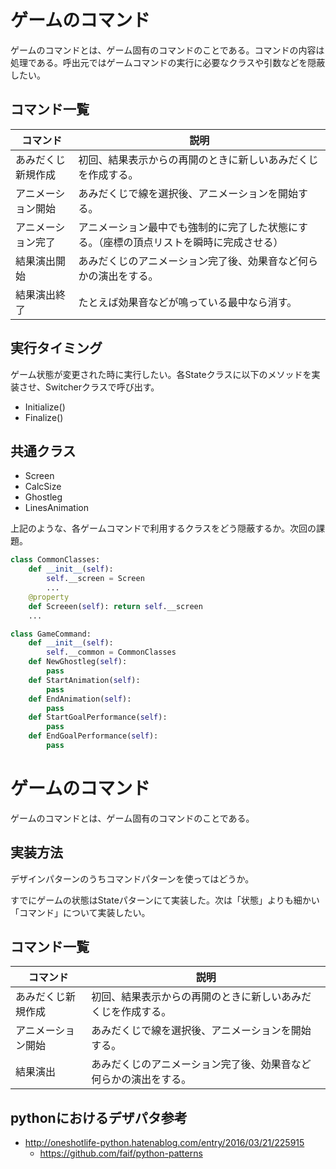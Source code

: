 # ゲームのコマンド

ゲームのコマンドとは、ゲーム固有のコマンドのことである。コマンドの内容は処理である。呼出元ではゲームコマンドの実行に必要なクラスや引数などを隠蔽したい。

## コマンド一覧

コマンド|説明
--------|----
あみだくじ新規作成|初回、結果表示からの再開のときに新しいあみだくじを作成する。
アニメーション開始|あみだくじで線を選択後、アニメーションを開始する。
アニメーション完了|アニメーション最中でも強制的に完了した状態にする。（座標の頂点リストを瞬時に完成させる）
結果演出開始|あみだくじのアニメーション完了後、効果音など何らかの演出をする。
結果演出終了|たとえば効果音などが鳴っている最中なら消す。

## 実行タイミング

ゲーム状態が変更された時に実行したい。各Stateクラスに以下のメソッドを実装させ、Switcherクラスで呼び出す。

* Initialize()
* Finalize()

## 共通クラス

* Screen
* CalcSize
* Ghostleg
* LinesAnimation

上記のような、各ゲームコマンドで利用するクラスをどう隠蔽するか。次回の課題。


```python
class CommonClasses:
    def __init__(self):
        self.__screen = Screen
        ...
    @property
    def Screeen(self): return self.__screen
    ...
```
```python
class GameCommand:
    def __init__(self):
        self.__common = CommonClasses
    def NewGhostleg(self):
        pass
    def StartAnimation(self):
        pass
    def EndAnimation(self):
        pass
    def StartGoalPerformance(self):
        pass
    def EndGoalPerformance(self):
        pass
```
















# ゲームのコマンド

ゲームのコマンドとは、ゲーム固有のコマンドのことである。

## 実装方法

デザインパターンのうちコマンドパターンを使ってはどうか。

すでにゲームの状態はStateパターンにて実装した。次は「状態」よりも細かい「コマンド」について実装したい。

## コマンド一覧

コマンド|説明
--------|----
あみだくじ新規作成|初回、結果表示からの再開のときに新しいあみだくじを作成する。
アニメーション開始|あみだくじで線を選択後、アニメーションを開始する。
結果演出|あみだくじのアニメーション完了後、効果音など何らかの演出をする。


## pythonにおけるデザパタ参考

* http://oneshotlife-python.hatenablog.com/entry/2016/03/21/225915
    * https://github.com/faif/python-patterns

